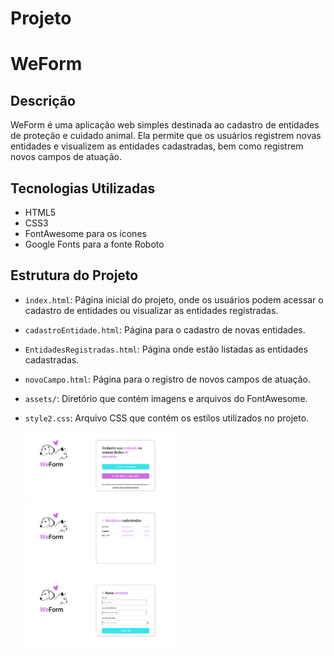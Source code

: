 ﻿# Projeto
# WeForm

## Descrição
WeForm é uma aplicação web simples destinada ao cadastro de entidades de proteção e cuidado animal. Ela permite que os usuários registrem novas entidades e visualizem as entidades cadastradas, bem como registrem novos campos de atuação.

## Tecnologias Utilizadas
- HTML5
- CSS3
- FontAwesome para os ícones
- Google Fonts para a fonte Roboto

## Estrutura do Projeto
- `index.html`: Página inicial do projeto, onde os usuários podem acessar o cadastro de entidades ou visualizar as entidades registradas.
- `cadastroEntidade.html`: Página para o cadastro de novas entidades.
- `EntidadesRegistradas.html`: Página onde estão listadas as entidades cadastradas.
- `novoCampo.html`: Página para o registro de novos campos de atuação.
- `assets/`: Diretório que contém imagens e arquivos do FontAwesome.
- `style2.css`: Arquivo CSS que contém os estilos utilizados no projeto.

    <img src="https://github.com/KaikyPires/Projeto-WeForm/blob/c36d735c59b5ba882afab27e8356a6d8b58a8da3/WeForm%20Images/Captura%20de%20tela%202024-06-11%20200211.png" alt="Imagem 1" style="width: 50%;">
    <img src="https://github.com/KaikyPires/Projeto-WeForm/blob/c36d735c59b5ba882afab27e8356a6d8b58a8da3/WeForm%20Images/Captura%20de%20tela%202024-06-11%20200141.png" alt="Imagem 3" style="width: 50%;">
    <img src="https://github.com/KaikyPires/Projeto-WeForm/blob/c36d735c59b5ba882afab27e8356a6d8b58a8da3/WeForm%20Images/Captura%20de%20tela%202024-06-11%20200128.png" alt="Imagem 4" style="width: 50%;">

